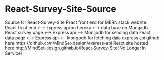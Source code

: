 # React-Survey-Site-Source
Source for React-Survey-Site
React front end for MERN stack website.
React front end <--> Express api on heroku <--> data base on Mongodb
React survey page <--> Express api --> Mongodb for sending data
React data page <--> Express api <-- Mongodb for fetching data
express api github here:https://github.com/MindSet-design/express-api
React site hosted here:http://MindSet-design.github.io/React-Survey-Site
!No Longer In Service!
